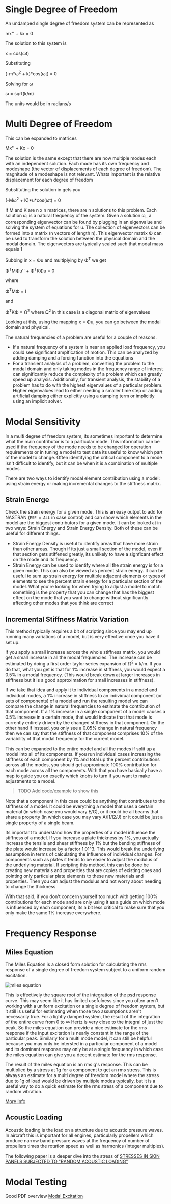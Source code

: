 # Single Degree of Freedom

An undamped single degree of freedom system can be represented as

mx'' + kx = 0

The solution to this system is

x = cos(&omega;t)

Substituting

(-m*&omega;<sup>2</sup> + k)*cos(&omega;t) = 0

Solving for &omega;

&omega; = sqrt(k/m)

The units would be in radians/s

# Multi Degree of Freedom

This can be expanded to matrices

Mx'' + Kx = 0

The solution is the same except that there are now multiple modes each with an
independent solution. Each mode has its own frequency and modeshape (the vector
of displacements of each degree of freedom). The magnitude of a modeshape is not
relevant. Whats important is the relative displacement for each degree of
freedom

Substituting the solution in gets you

(-M&omega;<sup>2</sup> + K)\*u\*cos(&omega;t) = 0

If M and K are n x n matrices, there are n solutions to this problem. Each
solution &omega;<sub>i</sub> is a natural frequency of the system. Given a
solution &omega;<sub>i</sub>, a corresponding eigenvector can be found by
plugging in an eigenvalue and solving the system of equations for u. The
collection of eigenvectors can be formed into a matrix (n vectors of length n).
This eigenvector matrix &Phi; can be used to transform the solution between the
physical domain and the modal domain. The eigenvectors are typically scaled such
that modal mass equals 1

Subbing in x = &Phi;u and multiplying by &Phi;<sup>T</sup> we get

&Phi;<sup>T</sup>M&Phi;u'' + &Phi;<sup>T</sup>K&Phi;u = 0

where

&Phi;<sup>T</sup>M&Phi; = I

and

&Phi;<sup>T</sup>K&Phi; = &Omega;<sup>2</sup> where &Omega;<sup>2</sup> in this
case is a diagonal matrix of eigenvalues

Looking at this, using the mapping x = &Phi;u, you can go between the modal
domain and physical.

The natural frequencies of a problem are useful for a couple of reasons.

- If a natural frequency of a system is near an applied load frequency, you
  could see significant amplfication of motion. This can be analyzed by adding
  damping and a forcing function into the equations
- For a transient analysis of a problem, converting the problem to the modal
  domain and only taking modes in the frequency range of interest can
  significantly reduce the complexity of a problem which can greatly speed up
  analysis. Additionally, for transient analysis, the stability of a problem has
  to do with the highest eigenvalues of a particular problem. Higher eigenvalues
  lead to either needing a smaller time step or adding artificial damping either
  explicitly using a damping term or implicitly using an implicit solver.

# Modal Sensitivity

In a multi degree of freedom system, its sometimes important to determine what
the main contributor is to a particular mode. This information can be used if
the frequency of the mode needs to be changed for operation requirements or in
tuning a model to test data its useful to know which part of the model to
change. Often identifying the critical component to a mode isn't difficult to
identify, but it can be when it is a combination of multiple modes.

There are two ways to identify modal element contribution using a model: using
strain energy or making incremental changes to the stiffness matrix.

## Strain Energe

Check the strain energy for a given mode. This is an easy output to add for
NASTRAN (`ESE = ALL` in case control) and can show which elements in the model
are the biggest contributors for a given mode. It can be looked at in two ways:
Strain Energy and Strain Energy Density. Both of these can be useful for
different things.

- Strain Energy Density is useful to identify areas that have more strain than
  other areas. Though if its just a small section of the model, even if that
  section gets stiffened greatly, its unlikely to have a signficant effect on
  the mode and its frequency.
- Strain Energy can be used to identify where all the strain energy is for a
  given mode. This can also be viewed as percent strain energy. It can be useful
  to sum up strain energy for multiple adjacent elements or types of elements to
  see the percent strain energy for a particular section of the model. What
  you're looking for when trying to adjust a model to match something is the
  property that you can change that has the biggest effect on the mode that you
  want to change without significantly affecting other modes that you think are
  correct

## Incremental Stiffness Matrix Variation

This method typically requires a bit of scripting since you may end up running
many variations of a model, but is very effective once you have it set up.

If you apply a small increase across the whole stiffness matrix, you would get a
small increase in all the modal frequencies. The increase can be estimated by
doing a first order taylor series expansion of &Omega;<sup>2</sup> = k/m. If you
do that, what you get is that for 1% increase in stiffness, you would expect a
0.5% in a modal frequency. (This would break down at larger increases in
stiffness but it is a good approximation for small increases in stiffness).

If we take that idea and apply it to individual components in a model and
individual modes, a 1% increase in stiffness to an individual component (or sets
of components) of a model and run the resulting model we can compare the change
in natural frequencies to estimate the contribution of that component. If a 1%
increase in a single component of a model causes a 0.5% increase in a certain
mode, that would indicate that that mode is currently entirely driven by the
changed stiffness in that component. On the other hand if instead, you only see
a 0.05% change in natural frequency then we can say that the stiffness of that
component comprises 10% of the variability of that modal frequency for the
current model.

This can be expanded to the entire model and all the modes if split up a model
into all of its components. If you run individual cases increasing the stiffness
of each component by 1% and total up the percent contributions across all the
modes, you should get approximate 100% contribution for each mode across all the
components. With that you have basically have a map to guide you on exactly
which knobs to turn if you want to make adjustments to a model.

> TODO Add code/example to show this

Note that a component in this case could be anything that contributes to the
stiffness of a model. It could be everything a model that uses a certain
material (in which case you would vary E/G), or it could be all beams that share
a property (in which case you may vary A/I1/I2/J) or it could be just a single
property of a single beam.

Its important to understand how the properties of a model influence the
stiffness of a model. If you increase a plate thickness by 1%, you actually
increase the tensile and shear stiffness by 1% but the bending stiffness of the
plate would increase by a factor 1.01^3. This would break the underlying
assumption in terms of calculating the influence of individual changes. For
components such as plates it tends to be easier to adjust the modulus of the
underlying material. If scripting this method, this can be done be creating new
materials and properties that are copies of existing ones and pointing only
particular plate elements to these new materials and properties. Then you can
adjust the modulus and not worry about needing to change the thickness

With that said, if you don't concern yourself too much with getting 100%
contributions for each mode and are only using it as a guide on which mode is
influenced by each component, its a bit less critical to make sure that you only
make the same 1% increase everywhere.

# Frequency Response

## Miles Equation

The Miles Equation is a closed form solution for calculating the rms response of
a single degree of freedom system subject to a uniform random excitation.

![miles equation](miles.png)

This is effectively the square root of the integration of the psd response
curve. This may seem like it has limited usefulness since you often aren't
working with a uniform excitation or a single degree of freedom system, but it
still is useful for estimating when those two assumptions aren't necessarily
true. For a lightly damped system, the result of the integration of the entire
curve from 0 to &infin; Hertz is very close to the integral of just the peak. So
the miles equation can provide a nice estimate for the rms response if the input
excitation is nearly constant in the range of the particular peak. Similarly for
a multi mode model, it can still be helpful because you may only be intersted in
a particular component of a model and its dominant response may only be at a
single frequency in which case the miles equation can give you a decent estimate
for the rms response.

The result of the miles equation is an rms g's response. This can be multiplied
by a stress at 1g for a component to get an rms stress. This is always an
estimate for a multi degree of freedom model where the stress due to 1g of load
would be driven by multiple modes typically, but it is a useful way to do a
quick estimate for the rms stress of a component due to random vibration.

[More Info](https://femci.gsfc.nasa.gov/workshop/2001/posters/simmons/Simmons_MilesEquation.pdf)

## Acoustic Loading

Acoustic loading is the load on a structure due to acoustic pressure waves. In
aircraft this is important for all engines, particularly propellers which
produce narrow band pressure waves at the frequency of number of propellers
times the rotation speed as well as harmonics (integer multiples).

The following paper is a deeper dive into the stress of
[STRESSES IN SKIN PANELS SUBJECTED TO "RANDOM ACOUSTIC LOADING"](https://apps.dtic.mil/dtic/tr/fulltext/u2/658846.pdf)

# Modal Testing

Good PDF overview [Modal Excitation](Modal%20Excitation%20Tutorial.pdf)
